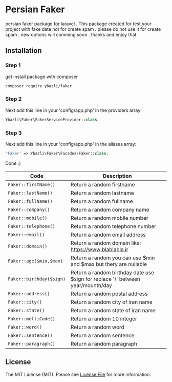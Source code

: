 # Persian Faker
persian faker package for laravel . This package created for test your project with fake data not for create spam .
please do not use it for create spam .
new options will comming soon .
thanks and enjoy that.


## Installation

### Step 1

get install package with composer

```bash
composer require ybazli/faker
```

### Step 2

Next add this line in your 'config/app.php' in the providers array:

```php
Ybazli\Faker\FakerServiceProvider::class,
```
### Step 3

Next add this line in your 'config/app.php' in the aliases array:

```php
'Faker' => Ybazli\Faker\Facades\Faker::class,
```
Done :)

| Code | Description |
| --- | --- |
| ``` Faker::firstName() ``` | Return a random firstname |
| ``` Faker::lastName() ``` | Return a random lastname |
| ``` Faker::fullName() ``` | Return a random fullname |
| ``` Faker::company() ``` | Return a random company name |
| ``` Faker::mobile() ``` | Return a random mobile number |
| ``` Faker::telephone() ``` | Return a random telephone number |
| ``` Faker::email() ``` | Return a random email address |
| ``` Faker::domain() ``` | Return a random domain like: https://www.blablabla.ir |
| ``` Faker::age($min,$max) ``` | Return a random you can use $min and $max but thery are nullable |
| ``` Faker::birthday($sign) ``` | Return a random birthday date use $sign for replace '/' between year/mounth/day |
| ``` Faker::address() ``` | Return a random postal address |
| ``` Faker::city() ``` | Return a random city of iran name |
| ``` Faker::state() ``` | Return a random state of iran name |
| ``` Faker::melliCode() ``` | Return a random 10 integer |
| ``` Faker::word() ``` | Return a random word |
| ``` Faker::sentence() ``` | Return a random sentence |
| ``` Faker::paragraph() ``` | Return a random paragraph |

## License
The MIT License (MIT). Please see [License File](LICENSE) for more information.
